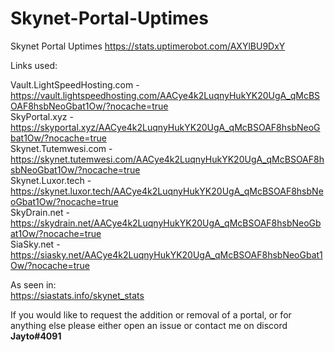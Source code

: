 # Skynet-Portal-Uptimes
Skynet Portal Uptimes
https://stats.uptimerobot.com/AXYlBU9DxY

Links used:

Vault.LightSpeedHosting.com - https://vault.lightspeedhosting.com/AACye4k2LuqnyHukYK20UgA_qMcBSOAF8hsbNeoGbat1Ow/?nocache=true    
SkyPortal.xyz - https://skyportal.xyz/AACye4k2LuqnyHukYK20UgA_qMcBSOAF8hsbNeoGbat1Ow/?nocache=true    
Skynet.Tutemwesi.com - https://skynet.tutemwesi.com/AACye4k2LuqnyHukYK20UgA_qMcBSOAF8hsbNeoGbat1Ow/?nocache=true    
Skynet.Luxor.tech - https://skynet.luxor.tech/AACye4k2LuqnyHukYK20UgA_qMcBSOAF8hsbNeoGbat1Ow/?nocache=true    
SkyDrain.net - https://skydrain.net/AACye4k2LuqnyHukYK20UgA_qMcBSOAF8hsbNeoGbat1Ow/?nocache=true    
SiaSky.net - https://siasky.net/AACye4k2LuqnyHukYK20UgA_qMcBSOAF8hsbNeoGbat1Ow/?nocache=true    

As seen in:     
https://siastats.info/skynet_stats

If you would like to request the addition or removal of a portal, or for anything else please either open an issue or contact me on discord **Jayto#4091**
